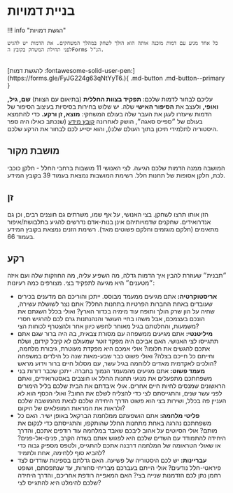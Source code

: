 # בניית דמויות

!!! info "הגשת דמויות"

    כל אחד מגיע עם דמות מוכנה אותה הוא הולך לשחק במהלך המשחקים. את הדמות יש להגיש לפני תחילת המשחק בקובץ הForms הנ"ל.

<br />
[להגשת דמות :fontawesome-solid-user-pen:](https://forms.gle/FyJG224g63qNtYyT6.){ .md-button .md-button--primary }
<br />

עליכם לבחור לדמות שלכם: **תפקיד בצוות החללית** (בתיאום עם הצוות) **שם, גיל, ואופי,** ולעצב את **הסיפור האישי** שלה.
יש שלוש בחירות בסיסיות בעיצוב הסיפור של הדמות שיעזרו לעגן את העבר שלה בעולם המשחקי: **מוצא, זן ורקע.** כדי להתמצא
בעולם של ״ספייס סאגה״, הושק לאחרונה [קובץ מידע](https://tinyurl.com/mv8m85tu) (שנכתב כאילו היה ספר היסטוריה לתלמידי
תיכון בתוך העולם שלנו), והוא יסייע לכם לבחור את הרקע שלכם.

## מושבת מקור

המושבה ממנה הדמות שלכם הגיעה. לצי האנושי 11 מושבות ברחבי החלל - חלקן כוכבי לכת, חלקן אסופות של תחנות חלל. רשימת המושבות נמצאת בעמוד 39 בקובץ המידע.

## זן

הזן אותו תרצו לשחקן. בצי האנושי, על אף שמו, משרתים גם חוצנים רבים, וכן גם אנדרואידים. שחקנים שדמויותיהם אינן בנות-אדם נדרשים להגיע בתלבושת/איפור מתאימים (חלקם מוגזמים וחלקם פשוטים מאד). רשימת הזנים נמצאת בקובץ המידע בעמוד 66.

## רקע

״תבנית״ שעוזרת להבין איך הדמות גדלה, מה השפיע עליה, מה החוזקות שלה ועם איזה ״מטענים״ היא מגיעה לתפקיד בצי. מצורפים כמה רעיונות:

* **אריסטוקרטיה:** אתם מגיעים ממעמד מבוסס. ייתכן והוריכם הם מדענים בכירים שעובדים באחת החברות הפרטיות בתחנות החלל?
אתם נצר לשושלת עשירה, שחיה על הון שרק הולך ותופח עוד מימיה בכדור הארץ? ואולי בכלל השגתם את הונכם בעצמכם, אבל משהו בחיי העושר
והנהנתנות גרם לכם להרגיש חסרי משמעות, והחלטתם בגיל מאוחר לחפש כיוון אחר ולהצטרף לכוחות הצי?
* **מיליטנטי:** אתם מגיעים ממשפחה עם מסורת צבאית, בה היה ברור שגם אתם תתגייסו לצי האנושי. האם אביכם היה מפקד זוטר
שמעולם לא קיבל קידום, ושלח אתכם להגשים את חלומו? אולי אמכם היא מפקדת מעוטרת, גיבורת מלחמה, וחייתם כל חייכם בצלה?
ואולי פשוט כבר שבע-מאות שנה כל הילדים במשפחה הולכים לאקדמית מאדים ללוחמה בגיל עשר, עם מסלול חיים ברור וידוע מראש?
* **מעמד פשוט:** אתם מגיעים מהמעמד הנמוך בחברה. ייתכן שכבר דורות בני משפחתכם מתפעלים את מנועי תחנות החלל או חוצבים
באסטרואידים, ואתם הראשונים שמנסים לחיות חיים אחרים. אולי איבדתם את הבית שלכם בליל הימורים לפני עשר שנים, והתגייסתם
לצי כדי להצליח לשלם את החוב? ואולי הכסף הוא לא העניין פה בכלל, ושירות בצי הוא פשוט הדרך היחידה שלכם לצאת מהמושבה שלכם
ולראות את המראות המופלאים של היקום?
* **פליטי מלחמה:** אתם הושפעתם ממלחמת הברקאל באופן ישיר. האם כל משפחתכם נהרגה באחת מתחנות החלל שהותקפו, והתגייסתם כדי
לנקום את מותם? אולי הסיוטים על אהוב ליבכם שאבד במלחמה עוד רודפים אתכם, והדרך היחידה להתמודד עם השדים שלכם היא
לפגוש אותם בשדה הקרב, פנים-אל-פנים? או שאולי הטראומה של המלחמה דרבנה אתכם להתגייס, ולטפס מספיק גבוה כדי להביא סוף
ללחימה, אחת ולתמיד? 
* **עבריינות:** יש לכם היסטוריה של פשיעה. האם גדלתם בספינות שודדים לצד פיראטי-חלל נודעים? אולי הייתם בעברכם מבריחי
סחורות, עד שנתפסתם, ושופט רחמן נתן לכם הזדמנות שנייה בצי? האם המאפייה רודפת אחריכם, והדרך היחידה שלכם להימלט היא
להתגייס לצי?
